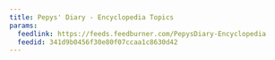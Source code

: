 ```yaml
---
title: Pepys' Diary - Encyclopedia Topics
params:
  feedlink: https://feeds.feedburner.com/PepysDiary-Encyclopedia
  feedid: 341d9b0456f30e80f07ccaa1c8630d42
---
```

